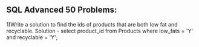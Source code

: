 ## SQL Advanced 50 Problems:

1)Write a solution to find the ids of products that are both low fat and recyclable.
Solution - select product_id from Products where low_fats = 'Y' and recyclable = 'Y';
